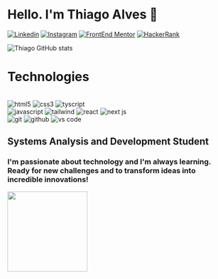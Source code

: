 # Hello. I'm Thiago Alves 👋

[![Linkedin](https://img.shields.io/badge/LinkedIn-0A66C2.svg?style=for-the-badge&logo=LinkedIn&logoColor=white)](https://www.linkedin.com/in/thiago-alves-010915274/) [![Instagram](https://img.shields.io/badge/Instagram-E4405F.svg?style=for-the-badge&logo=Instagram&logoColor=white)](https://www.instagram.com/thiagopaulista87/) [![FrontEnd Mentor](https://img.shields.io/badge/Frontend%20Mentor-3F54A3.svg?style=for-the-badge&logo=Frontend-Mentor&logoColor=white)](https://www.frontendmentor.io/profile/MrThiago87) [![HackerRank](https://img.shields.io/badge/HackerRank-00EA64.svg?style=for-the-badge&logo=HackerRank&logoColor=white)](https://www.hackerrank.com/profile/thiago87gsa)

![Thiago GitHub stats](https://github-readme-stats.vercel.app/api?username=Thiago87dev&show_icons=true&theme=dark)

# Technologies 

<div style="inline-block"><br/>
    <img src="https://img.shields.io/badge/HTML5-E34F26.svg?style=for-the-badge&logo=HTML5&logoColor=white" alt="html5"/>
    <img src="https://img.shields.io/badge/CSS3-1572B6.svg?style=for-the-badge&logo=CSS3&logoColor=white" alt="css3"/>
    <img src="https://img.shields.io/badge/JavaScript-F7DF1E.svg?style=for-the-badge&logo=JavaScript&logoColor=black" alt="tyscript"/> <br>
    <img src="https://img.shields.io/badge/TypeScript-3178C6.svg?style=for-the-badge&logo=TypeScript&logoColor=white" alt="javascript"/>
    <img src="https://img.shields.io/badge/Tailwind%20CSS-06B6D4.svg?style=for-the-badge&logo=Tailwind-CSS&logoColor=white" alt="tailwind"/>
    <img src="https://img.shields.io/badge/React-61DAFB.svg?style=for-the-badge&logo=React&logoColor=black" alt="react"/> 
    <img src="https://img.shields.io/badge/Next.js-000000.svg?style=for-the-badge&logo=nextdotjs&logoColor=white" alt="next js"/> <br>
    <img src="https://img.shields.io/badge/Git-F05032.svg?style=for-the-badge&logo=Git&logoColor=white" alt="git"/>
    <img src="https://img.shields.io/badge/GitHub-181717.svg?style=for-the-badge&logo=GitHub&logoColor=white" alt="github"/>
    <img src="https://img.shields.io/badge/Visual%20Studio%20Code-007ACC.svg?style=for-the-badge&logo=Visual-Studio-Code&logoColor=white" alt="vs code"/>
</div>

## Systems Analysis and Development Student
### I'm passionate about technology and I'm always learning. Ready for new challenges and to transform ideas into incredible innovations!


<div>
<a href="https://github.com/Thiago87dev">
<img height="180em" src="https://github-readme-stats-git-masterrstaa-rickstaa.vercel.app/api/top-langs/?username=Thiago87dev&layout=compact&langs_count=7&theme=dracula"/>
</div>
